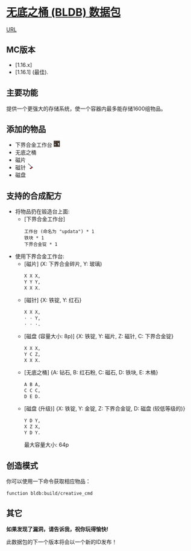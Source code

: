 # [无底之桶 (BLDB) 数据包](https://codeload.github.com/Dinosaur-MC/Bottomless-Disk-Barrel/zip/master)
[URL](https://space.bilibili.com/85607675)

## MC版本
+ [1.16.x]
+ [1.16.1] (最佳).

## 主要功能
提供一个更强大的存储系统，使一个容器内最多能存储1600组物品。

## 添加的物品
+ 下界合金工作台 ![pic](https://github.com/Dinosaur-MC/Bottomless-Disk-Barrel/blob/master/Bottomless%20Disk%20Barrel%20-%20Resourcepack/assets/bldb/textures/block/netherite_crafting_table_front.png)
+ 无底之桶
+ 磁片
+ 磁针 ![pic](https://github.com/Dinosaur-MC/Bottomless-Disk-Barrel/blob/master/Bottomless%20Disk%20Barrel%20-%20Resourcepack/assets/bldb/textures/item/magnetic_needle.png)
+ 磁盘

## 支持的合成配方

+ 将物品扔在锻造台上面: 
  + [下界合金工作台]
    ```
    工作台 (命名为 "updata") * 1
    铁块 * 1
    下界合金锭 * 1
    ```
+ 使用下界合金工作台: 
  + [磁片] (X: 下界合金碎片, Y: 玻璃)
    ```
    X X X,
    Y Y Y,
    X X X.
    ```
  + [磁针] {X: 铁锭, Y: 红石}
    ```
    X X X,
    · · Y,
    · · ·.
    ```
  + [磁盘 (容量大小: 8p)] {X: 铁锭, Y: 磁片, Z: 磁针, C: 下界合金锭}
    ```
    X X X,
    Y C Z,
    X X X.
    ```
  + [无底之桶] {A: 钻石, B: 红石粉, C: 磁石, D: 铁块, E: 木桶}
    ```
    A B A,
    C C C,
    D E D.
    ```
  + [磁盘 (升级)] {X: 铁锭, Y: 金锭, Z: 下界合金锭, D: 磁盘 (较低等级的)}
    ```
    Y D Y,
    X Z X,
    Y D Y.
    ```
    最大容量大小: 64p

## 创造模式
你可以使用一下命令获取相应物品：
```
function bldb:build/creative_cmd
```
 
## 其它
**如果发现了漏洞，请告诉我，祝你玩得愉快!**

此数据包的下一个版本将会以一个新的ID发布！
